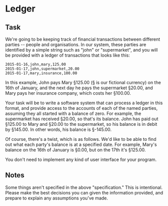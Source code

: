 # Ledger

## Task

We're going to be keeping track of financial transactions between different parties -- people and organisations. In our system, these parties are identified by a simple string such as "john" or "supermarket", and you will be provided with a ledger of transactions that looks like this:

    2015-01-16,john,mary,125.00
    2015-01-17,john,supermarket,20.00
    2015-01-17,mary,insurance,100.00

In this example, John pays Mary §125.00 (§ is our fictional currency) on the 16th of January, and the next day he pays the supermarket §20.00, and Mary pays her insurance company, which costs her §100.00.

Your task will be to write a software system that can process a ledger in this format, and provide access to the accounts of each of the named parties, assuming they all started with a balance of zero. For example, the supermarket has received §20.00, so that's its balance. John has paid out §125.00 to Mary and §20.00 to the supermarket, so his balance is in debit by §145.00. In other words, his balance is §-145.00.

Of course, there's a twist, which is as follows. We'd like to be able to find out what each party's balance is at a specified date. For example, Mary's balance on the 16th of January is §0.00, but on the 17th it's §125.00.

You don't need to implement any kind of user interface for your program. 

## Notes

Some things aren't specified in the above "specification." This is intentional. Please make the best decisions you can given the information provided, and prepare to explain any assumptions you’ve made.
